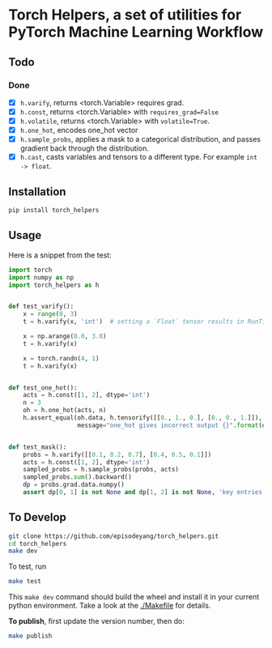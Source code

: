 # Torch Helpers, a set of utilities for PyTorch Machine Learning Workflow

## Todo

### Done

- [x] `h.varify`, returns \<torch.Variable\> requires grad.
- [x] `h.const`, returns \<torch.Variable\> with `requires_grad=False`
- [x] `h.volatile`, returns \<torch.Variable\> with `volatile=True`. 
- [x] `h.one_hot`, encodes one_hot vector
- [x] `h.sample_probs`, applies a mask to a categorical distribution, and passes gradient back through the distribution.
- [x] `h.cast`, casts variables and tensors to a different type. For example `int -> float`.
    
## Installation
```bash
pip install torch_helpers
```

## Usage

Here is a snippet from the test:
```python
import torch
import numpy as np
import torch_helpers as h


def test_varify():
    x = range(0, 3)
    t = h.varify(x, 'int')  # setting a `Float` tensor results in RunTimeError

    x = np.arange(0.0, 3.0)
    t = h.varify(x)

    x = torch.randn(4, 1)
    t = h.varify(x)


def test_one_hot():
    acts = h.const([1, 2], dtype='int')
    n = 3
    oh = h.one_hot(acts, n)
    h.assert_equal(oh.data, h.tensorify([[0., 1., 0.], [0., 0., 1.]]),
                   message="one_hot gives incorrect output {}".format(oh))


def test_mask():
    probs = h.varify([[0.1, 0.2, 0.7], [0.4, 0.5, 0.1]])
    acts = h.const([1, 2], dtype='int')
    sampled_probs = h.sample_probs(probs, acts)
    sampled_probs.sum().backward()
    dp = probs.grad.data.numpy()
    assert dp[0, 1] is not None and dp[1, 2] is not None, 'key entries of probs grad should be non-zero'
```

## To Develop

```bash
git clone https://github.com/episodeyang/torch_helpers.git
cd torch_helpers
make dev
```

To test, run
```bash
make test
```

This `make dev` command should build the wheel and install it in your current python environment. Take a look at the [./Makefile](./Makefile) for details.

**To publish**, first update the version number, then do:
```bash
make publish
```
